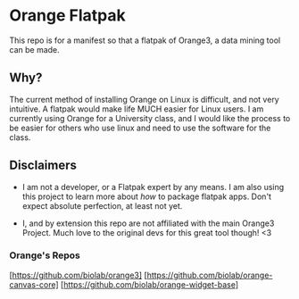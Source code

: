 # Orange Flatpak
This repo is for a manifest so that a flatpak of Orange3, a data mining tool can be made. 


## Why?
The current method of installing Orange on Linux is difficult, and not very intuitive. A flatpak would make life MUCH easier for Linux users. I am currently using Orange for a University class, and I would like the process to be easier for others who use linux and need to use the software for the class.

## Disclaimers
- I am not a developer, or a Flatpak expert by any means. I am also using this project to learn more about *how* to package flatpak apps. Don't expect absolute perfection, at least not yet.

- I, and by extension this repo are not affiliated with the main Orange3 Project. Much love to the original devs for this great tool though! <3

### Orange's Repos
[https://github.com/biolab/orange3]
[https://github.com/biolab/orange-canvas-core]
[https://github.com/biolab/orange-widget-base]